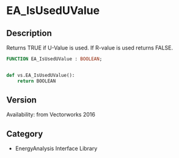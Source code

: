 # EA_IsUsedUValue

## Description
Returns TRUE if U-Value is used. If R-value is used returns FALSE.

```pascal
FUNCTION EA_IsUsedUValue : BOOLEAN;
```

```python

def vs.EA_IsUsedUValue():
    return BOOLEAN
```

## Version
Availability: from Vectorworks 2016
## Category
* EnergyAnalysis Interface Library


